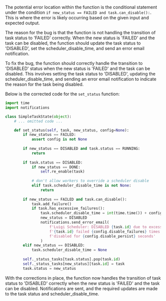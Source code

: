 The potential error location within the function is the conditional statement under the condition `if new_status == FAILED and task.can_disable():`. This is where the error is likely occurring based on the given input and expected output.

The reason for the bug is that the function is not handling the transition of task status to 'FAILED' correctly. When the new status is 'FAILED' and the task can be disabled, the function should update the task status to 'DISABLED', set the scheduler_disable_time, and send an error email notification. 

To fix the bug, the function should correctly handle the transition to 'DISABLED' status when the new status is 'FAILED' and the task can be disabled. This involves setting the task status to 'DISABLED', updating the scheduler_disable_time, and sending an error email notification to indicate the reason for the task being disabled.

Below is the corrected code for the `set_status` function:

```python
import time
import notifications

class SimpleTaskState(object):
    # ... omitted code ...

    def set_status(self, task, new_status, config=None):
        if new_status == FAILED:
            assert config is not None
    
        if new_status == DISABLED and task.status == RUNNING:
            return
    
        if task.status == DISABLED:
            if new_status == DONE:
                self.re_enable(task)
    
            # don't allow workers to override a scheduler disable
            elif task.scheduler_disable_time is not None:
                return
    
        if new_status == FAILED and task.can_disable():
            task.add_failure()
            if task.has_excessive_failures():
                task.scheduler_disable_time = int(time.time()) + config.disable_persist
                new_status = DISABLED
                notifications.send_error_email(
                    f'Luigi Scheduler: DISABLED {task.id} due to excessive failures',
                    f'{task.id} failed {config.disable_failures} times in the last {config.disable_window} seconds, so it is being '
                    f'disabled for {config.disable_persist} seconds'
                )
        elif new_status == DISABLED:
            task.scheduler_disable_time = None
    
        self._status_tasks[task.status].pop(task.id)
        self._status_tasks[new_status][task.id] = task
        task.status = new_status
```

With the corrections in place, the function now handles the transition of task status to 'DISABLED' correctly when the new status is 'FAILED' and the task can be disabled. Notifications are sent, and the required updates are made to the task status and scheduler_disable_time.